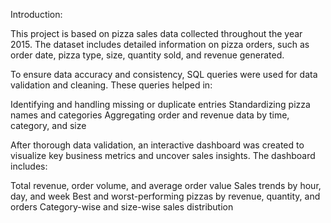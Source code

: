 Introduction:

This project is based on pizza sales data collected throughout the year 2015. The dataset includes detailed information on pizza orders, such as order date, pizza type, size, quantity sold, and revenue generated.

To ensure data accuracy and consistency, SQL queries were used for data validation and cleaning. These queries helped in:

Identifying and handling missing or duplicate entries
Standardizing pizza names and categories
Aggregating order and revenue data by time, category, and size

After thorough data validation, an interactive dashboard was created to visualize key business metrics and uncover sales insights. The dashboard includes:

Total revenue, order volume, and average order value
Sales trends by hour, day, and week
Best and worst-performing pizzas by revenue, quantity, and orders
Category-wise and size-wise sales distribution
